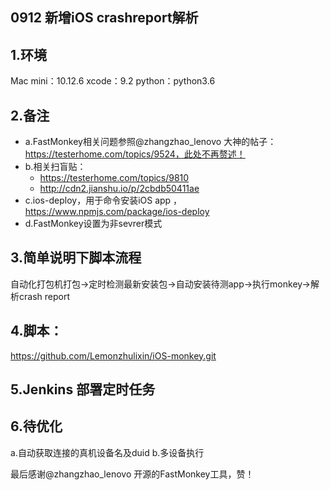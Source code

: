 ## 0912  新增iOS crashreport解析

## 1.环境
 Mac mini：10.12.6 
 xcode：9.2
 python：python3.6

## 2.备注
 - a.FastMonkey相关问题参照@zhangzhao_lenovo 大神的帖子：https://testerhome.com/topics/9524，此处不再赘述！
 - b.相关扫盲贴：
   - https://testerhome.com/topics/9810        
   - http://cdn2.jianshu.io/p/2cbdb50411ae
 - c.ios-deploy，用于命令安装iOS app ，https://www.npmjs.com/package/ios-deploy
 - d.FastMonkey设置为非sevrer模式

## 3.简单说明下脚本流程
自动化打包机打包->定时检测最新安装包->自动安装待测app->执行monkey->解析crash report

## 4.脚本：
https://github.com/Lemonzhulixin/iOS-monkey.git

## 5.Jenkins 部署定时任务

## 6.待优化
 a.自动获取连接的真机设备名及duid
 b.多设备执行

最后感谢@zhangzhao_lenovo 开源的FastMonkey工具，赞！

